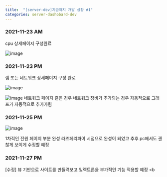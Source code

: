 ```yaml
---
title:  "[server-dev]지금까지 개발 상황 #1"
categories: server-dashobard-dev
---
```

### 2021-11-23 AM
cpu 상세페이지 구성완료

![image](https://user-images.githubusercontent.com/87979171/142905536-da4bd219-aa06-456e-a10e-159cefdc9ec5.png)

### 2021-11-23 PM
램 또는 네트워크 상세페이지 구성 완로

![image](https://user-images.githubusercontent.com/87979171/143022848-87235a3a-14ec-40e8-84c1-40cee2749cc8.png)

![image](https://user-images.githubusercontent.com/87979171/143022892-edb63e19-7d47-4313-a6a0-32f7b902c276.png)
네트워크 페이지 같은 경우 네트워크 장비가 추가되는 경우 자동적으로 그래프가 자동적으로 추가가됨

### 2021-11-25 PM

![image](https://user-images.githubusercontent.com/87979171/143447667-83cf0366-f280-46af-8448-0471e867eadd.png)

1차적인 전원 페이지 부분 완성 라즈페리파이 시점으로 완성이 되었고 추후 pc에서도 괜찮게 보이게 수정할 예정

### 2021-11-27 PM 
[수정] 뷰 기반으로 사이트를 만들려보고 일렉트론을 부가적인 기능 적용할 예정 <b